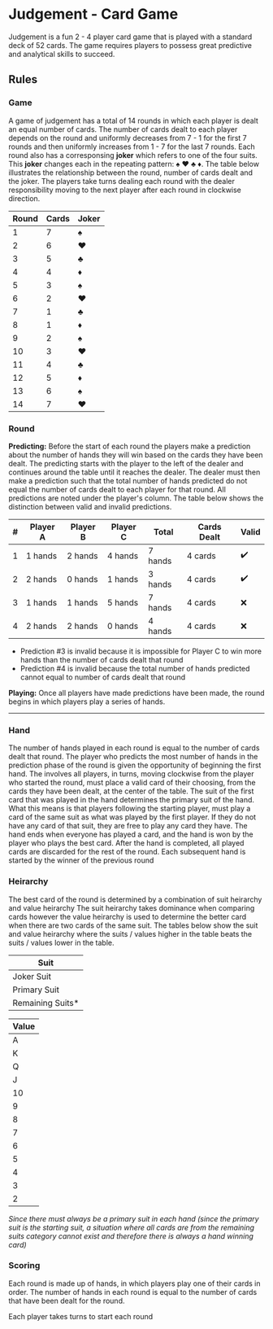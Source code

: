 # Judgement - Card Game
Judgement is a fun 2 - 4 player card game that is played with a standard deck of 52 cards. The game requires players to possess great predictive and analytical skills to succeed.

## Rules
### Game
A game of judgement has a total of 14 rounds in which each player is dealt an equal number of cards. The number of cards dealt to each player depends on the round and uniformly decreases from 7 - 1 for the first 7 rounds and then uniformly increases from 1 - 7 for the last 7 rounds. Each round also has a corresponsing **joker** which refers to one of the four suits. This **joker** changes each in the repeating pattern: :spades: :hearts: :clubs: :diamonds:. The table below illustrates the relationship between the round, number of cards dealt and the joker. The players take turns dealing each round with the dealer responsibility moving to the next player after each round in clockwise direction.

| Round | Cards | Joker |
| ----------- | ----------- | ----------- |
| 1 | 7 | :spades: |
| 2 | 6 | :hearts: |
| 3 | 5 | :clubs: |
| 4 | 4 | :diamonds: |
| 5 | 3 | :spades: |
| 6 | 2 | :hearts: |
| 7 | 1 | :clubs: |
| 8 | 1 | :diamonds: |
| 9 | 2 | :spades: |
| 10 | 3 | :hearts: |
| 11 | 4 | :clubs: |
| 12 | 5 | :diamonds: |
| 13 | 6 | :spades: |
| 14 | 7 | :hearts: |

### Round
**Predicting:**
Before the start of each round the players make a prediction about the number of hands they will win based on the cards they have been dealt. The predicting starts with the player to the left of the dealer and continues around the table until it reaches the dealer. The dealer must then make a prediction such that the total number of hands predicted do not equal the number of cards dealt to each player for that round. All predictions are noted under the player's column. The table below shows the distinction between valid and invalid predictions. 

| # | Player A | Player B | Player C | Total | Cards Dealt | Valid |
| - | ----------- | ----------- | ----------- | ----------- | ----------- | ----------- |
| 1 | 1 hands | 2 hands | 4 hands | 7 hands | 4 cards | :heavy_check_mark: |
| 2 | 2 hands | 0 hands | 1 hands | 3 hands | 4 cards | :heavy_check_mark: |
| 3 | 1 hands | 1 hands | 5 hands | 7 hands | 4 cards | :x: | 
| 4 | 2 hands | 2 hands | 0 hands | 4 hands | 4 cards | :x: | 

- Prediction #3 is invalid because it is impossible for Player C to win more hands than the number of cards dealt that round
- Prediction #4 is invalid because the total number of hands predicted cannot equal to number of cards dealt that round

**Playing:**
Once all players have made predictions have been made, the round begins in which players play a series of hands. 

---

### Hand
The number of hands played in each round is equal to the number of cards dealt that round. The player who predicts the most number of hands in the prediction phase of the round is given the opportunity of beginning the first hand. The involves all players, in turns, moving clockwise from the player who started the round, must place a valid card of their choosing, from the cards they have been dealt, at the center of the table. The suit of the first card that was played in the hand determines the primary suit of the hand. What this means is that players following the starting player, must play a card of the same suit as what was played by the first player. If they do not have any card of that suit, they are free to play any card they have. The hand ends when everyone has played a card, and the hand is won by the player who plays the best card. After the hand is completed, all played cards are discarded for the rest of the round. Each subsequent hand is started by the winner of the previous round


### Heirarchy
The best card of the round is determined by a combination of suit heirarchy and value heirarchy
The suit heirarchy takes dominance when comparing cards however the value heirarchy is used to determine the better card when there are two cards of the same suit.
The tables below show the suit and value heirarchy where the suits / values higher in the table beats the suits / values lower in the table.

| Suit |  
| ----- |
| Joker Suit |
| Primary Suit |
| Remaining Suits* |

| Value |  
| ----- |
| A |
| K |
| Q | 
| J | 
| 10 |
| 9 |
| 8 | 
| 7 | 
| 6 |
| 5 |
| 4 | 
| 3 | 
| 2 |

*Since there must always be a primary suit in each hand (since the primary suit is the starting suit, a situation where all cards are from the remaining suits category cannot exist and therefore there is always a hand winning card)*

### Scoring

Each round is made up of hands, in which players play one of their cards in order. The number of hands in each round is equal to the number of cards that have been dealt for the round. 


Each player takes turns to start each round
